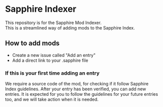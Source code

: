 # Sapphire Indexer

This repository is for the Sapphire Mod Indexer. \
This is a streamlined way of adding mods to the Sapphire Index.

## How to add mods  
* Create a new issue called "Add an entry"
* Add a direct link to your .sapphire file

### If this is your first time adding an entry
We require a source code of the mod, for checking if it follow Sapphire Index guidelines. After your entry has been verified, you can add new entries. It is expected for you to follow the guidelines for your future entries too, and we will take action when it is needed.
